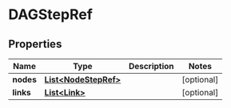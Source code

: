 
# DAGStepRef

## Properties
Name | Type | Description | Notes
------------ | ------------- | ------------- | -------------
**nodes** | [**List&lt;NodeStepRef&gt;**](NodeStepRef.md) |  |  [optional]
**links** | [**List&lt;Link&gt;**](Link.md) |  |  [optional]



